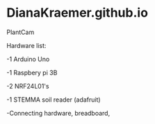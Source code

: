 # DianaKraemer.github.io
PlantCam

Hardware list: 

-1 Arduino Uno 

-1 Raspbery pi 3B

-2 NRF24L01's

-1 STEMMA soil reader (adafruit)

-Connecting hardware, breadboard,  
